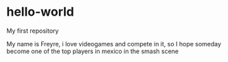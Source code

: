# hello-world
My first repository

My name is Freyre, i love videogames and compete in it, so I hope someday become one of the top players in mexico in the smash scene
